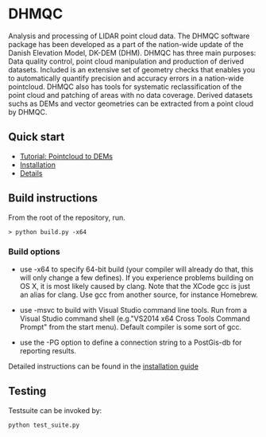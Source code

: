 # DHMQC #

Analysis and processing of LIDAR point cloud data.
The DHMQC software package has been developed as a part of the nation-wide update of the Danish Elevation Model,
DK-DEM (DHM).
DHMQC has three main purposes: Data quality control, point cloud manipulation and production of derived datasets.
Included is an extensive set of geometry checks that enables you to automatically quantify precision and
accuracy errors in a nation-wide pointcloud.
DHMQC also has tools for systematic reclassification of the point cloud and patching of areas with no data coverage.
Derived datasets suchs as DEMs and vector geometries can be extracted from a point cloud by DHMQC.

## Quick start ##

* [Tutorial: Pointcloud to DEMs](https://github.com/Kortforsyningen/DHMQC/src/master/doc/howto_pc_to_dem.md)
* [Installation](https://github.com/Kortforsyningen/DHMQC/src/master/doc/installation.md)
* [Details](https://github.com/Kortforsyningen/DHMQC/src/master/doc/details.md)

## Build instructions ##

From the root of the repository, run.

```
> python build.py -x64
```

### Build options ###

* use -x64 to specify 64-bit build
(your compiler will already do that, this will only change a few defines).
If you experience problems building on OS X, it is most likely caused by clang.
Note that the XCode gcc is just an alias for clang.
Use gcc from another source, for instance Homebrew.


* use -msvc to build with Visual Studio command line tools.
  Run from a Visual Studio command shell (e.g."VS2014 x64 Cross Tools Command Prompt"
  from the start menu).
  Default compiler is some sort of gcc.

* use the -PG option to define a connection string to a PostGis-db for reporting results.

Detailed instructions can be found in the [installation guide](https://github.com/Kortforsyningen/DHMQC/src/master/doc/installation.md)


## Testing ###

Testsuite can be invoked by:

```
python test_suite.py
```
